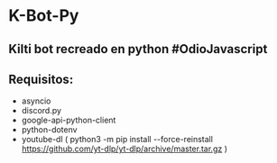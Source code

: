 # K-Bot-Py
## Kilti bot recreado en python #OdioJavascript

## Requisitos:
- asyncio
- discord.py
- google-api-python-client
- python-dotenv
- youtube-dl ( python3 -m pip install --force-reinstall https://github.com/yt-dlp/yt-dlp/archive/master.tar.gz )
